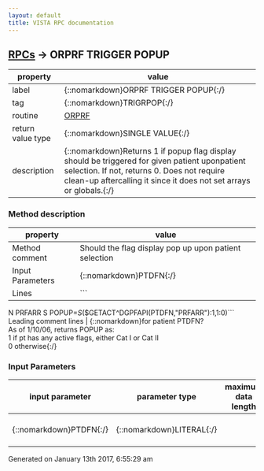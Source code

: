 ```yaml
---
layout: default
title: VISTA RPC documentation
---
```




## [RPCs](TableOfContent.md) &#8594; ORPRF TRIGGER POPUP 

 property | value 
--- | --- 
 label | {::nomarkdown}ORPRF TRIGGER POPUP{:/}
 tag | {::nomarkdown}TRIGRPOP{:/}
 routine | [ORPRF](http://code.osehra.org/dox/Routine_ORPRF_source.html)
 return value type | {::nomarkdown}SINGLE VALUE{:/}
 description | {::nomarkdown}Returns 1 if popup flag display should be triggered for given patient uponpatient selection. If not, returns 0. Does not require clean-up aftercalling it since it does not set arrays or globals.{:/}


### Method description

 property | value 
 --- | --- 
 Method comment | Should the flag display pop up upon patient selection
 Input Parameters | {::nomarkdown}PTDFN{:/}
 Lines | ```
 N PRFARR
 S POPUP=$S($$GETACT^DGPFAPI(PTDFN,"PRFARR"):1,1:0)```
 Leading comment lines | {::nomarkdown}for patient PTDFN?<br/>As of 1/10/06, returns POPUP as:<br/>1 if pt has any active flags, either Cat I or Cat II<br/>0 otherwise{:/}

### Input Parameters

| input parameter | parameter type | maximum data length | required | description | 
| --- | --- | --- | --- | --- | 
| {::nomarkdown}PTDFN{:/} | {::nomarkdown}LITERAL{:/} |  | {::nomarkdown}true{:/} | {::nomarkdown}IEN in Patient file of given patient.{:/} | 




 Generated on January 13th 2017, 6:55:29 am